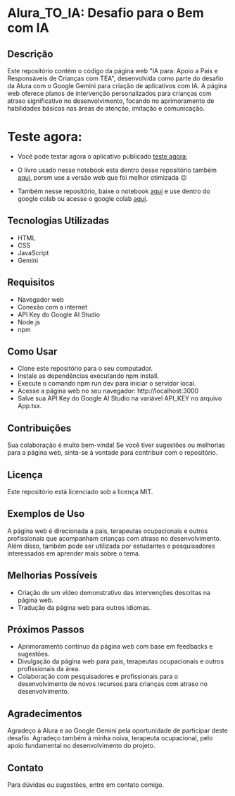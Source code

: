 # Alura_TO_IA: Desafio para o Bem com IA

## Descrição

Este repositório contém o código da página web "IA para: Apoio a Pais e Responsáveis de Crianças com TEA", desenvolvida como parte do desafio da Alura com o Google Gemini para criação de aplicativos com IA. A página web oferece planos de intervenção personalizados para crianças com atraso significativo no desenvolvimento, focando no aprimoramento de habilidades básicas nas áreas de atenção, imitação e comunicação.

# Teste agora:
 
- Você pode testar agora o aplicativo publicado [teste agora](https://tea-ai-3edaa.web.app/);

- O livro usado nesse notebook esta dentro desse repositório também [aqui](https://github.com/Jefferson-Bueno-Da-Silva/Alura_TO_IA/blob/main/1605727882-ensino-de-habilidades-basicas-para-pessoas-com-autismo-pdf%20(1).pdf), porem use a versão web que foi melhor otimizada 😉

- Também nesse repositório, baixe o notebook [aqui](https://github.com/Jefferson-Bueno-Da-Silva/Alura_TO_IA/blob/main/TOIA.ipynb) e use dentro do google colab ou acesse o google colab [aqui](https://colab.research.google.com/drive/1yGREv0JRycJ_SX105p7-gR361v2nJXX_?usp=sharing).


## Tecnologias Utilizadas

- HTML
- CSS
- JavaScript
- Gemini

## Requisitos
- Navegador web
- Conexão com a internet
- API Key do Google AI Studio
- Node.js
- npm

## Como Usar

- Clone este repositório para o seu computador.
- Instale as dependências executando npm install.
- Execute o comando npm run dev para iniciar o servidor local.
- Acesse a página web no seu navegador: http://localhost:3000
- Salve sua API Key do Google AI Studio na variável API_KEY no arquivo App.tsx.

## Contribuições

Sua colaboração é muito bem-vinda! Se você tiver sugestões ou melhorias para a página web, sinta-se à vontade para contribuir com o repositório.

## Licença

Este repositório está licenciado sob a licença MIT.

## Exemplos de Uso

A página web é direcionada a pais, terapeutas ocupacionais e outros profissionais que acompanham crianças com atraso no desenvolvimento. Além disso, também pode ser utilizada por estudantes e pesquisadores interessados em aprender mais sobre o tema.

## Melhorias Possíveis

- Criação de um vídeo demonstrativo das intervenções descritas na página web.
- Tradução da página web para outros idiomas.

## Próximos Passos

- Aprimoramento contínuo da página web com base em feedbacks e sugestões.
- Divulgação da página web para pais, terapeutas ocupacionais e outros profissionais da área.
- Colaboração com pesquisadores e profissionais para o desenvolvimento de novos recursos para crianças com atraso no desenvolvimento.

## Agradecimentos

Agradeço à Alura e ao Google Gemini pela oportunidade de participar deste desafio. Agradeço também à minha noiva, terapeuta ocupacional, pelo apoio fundamental no desenvolvimento do projeto.

## Contato

Para dúvidas ou sugestões, entre em contato comigo.
